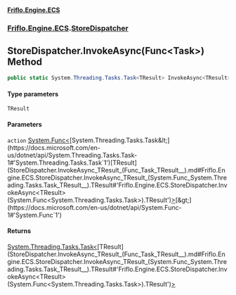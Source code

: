 #### [Friflo.Engine.ECS](index.md#'index')
### [Friflo.Engine.ECS](Friflo.Engine.ECS.md#'Friflo.Engine.ECS').[StoreDispatcher](StoreDispatcher.md#'Friflo.Engine.ECS.StoreDispatcher')

## StoreDispatcher.InvokeAsync<TResult>(Func<Task<TResult>>) Method

```csharp
public static System.Threading.Tasks.Task<TResult> InvokeAsync<TResult>(System.Func<System.Threading.Tasks.Task<TResult>> action);
```
#### Type parameters

<a name='Friflo.Engine.ECS.StoreDispatcher.InvokeAsync_TResult_(System.Func_System.Threading.Tasks.Task_TResult__).TResult'></a>

`TResult`
#### Parameters

<a name='Friflo.Engine.ECS.StoreDispatcher.InvokeAsync_TResult_(System.Func_System.Threading.Tasks.Task_TResult__).action'></a>

`action` [System.Func&lt;](https://docs.microsoft.com/en-us/dotnet/api/System.Func-1#'System.Func`1')[System.Threading.Tasks.Task&lt;](https://docs.microsoft.com/en-us/dotnet/api/System.Threading.Tasks.Task-1#'System.Threading.Tasks.Task`1')[TResult](StoreDispatcher.InvokeAsync_TResult_(Func_Task_TResult__).md#Friflo.Engine.ECS.StoreDispatcher.InvokeAsync_TResult_(System.Func_System.Threading.Tasks.Task_TResult__).TResult#'Friflo.Engine.ECS.StoreDispatcher.InvokeAsync<TResult>(System.Func<System.Threading.Tasks.Task<TResult>>).TResult')[&gt;](https://docs.microsoft.com/en-us/dotnet/api/System.Threading.Tasks.Task-1#'System.Threading.Tasks.Task`1')[&gt;](https://docs.microsoft.com/en-us/dotnet/api/System.Func-1#'System.Func`1')

#### Returns
[System.Threading.Tasks.Task&lt;](https://docs.microsoft.com/en-us/dotnet/api/System.Threading.Tasks.Task-1#'System.Threading.Tasks.Task`1')[TResult](StoreDispatcher.InvokeAsync_TResult_(Func_Task_TResult__).md#Friflo.Engine.ECS.StoreDispatcher.InvokeAsync_TResult_(System.Func_System.Threading.Tasks.Task_TResult__).TResult#'Friflo.Engine.ECS.StoreDispatcher.InvokeAsync<TResult>(System.Func<System.Threading.Tasks.Task<TResult>>).TResult')[&gt;](https://docs.microsoft.com/en-us/dotnet/api/System.Threading.Tasks.Task-1#'System.Threading.Tasks.Task`1')